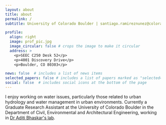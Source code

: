 ```yaml
---
layout: about
title: about
permalink: /
subtitle: University of Colorado Boulder | santiago.ramireznunez@colorado.edu

profile:
  align: right
  image: prof_pic.jpg
  image_circular: false # crops the image to make it circular
  address: >
    <p>SEEC C250 Desk 52</p>
    <p>4001 Discovery Drive</p>
    <p>Boulder, CO 80303</p>

news: false  # includes a list of news items
selected_papers: false # includes a list of papers marked as "selected={true}"
social: false  # includes social icons at the bottom of the page
---
```


I enjoy working on water issues, particularly those related to urban hydrology and water management in urban environments. Currently a Graduate Research Assistant at the University of Colorado Boulder in the Department of Civil, Environmental and Architectural Engineering, working in [Dr Aditi Bhaskar's lab](https://aditibhaskar.com/).
